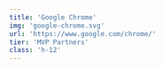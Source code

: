 ```yaml
---
title: 'Google Chrome'
img: 'google-chrome.svg'
url: 'https://www.google.com/chrome/'
tier: 'MVP Partners'
class: 'h-12'
---
```

